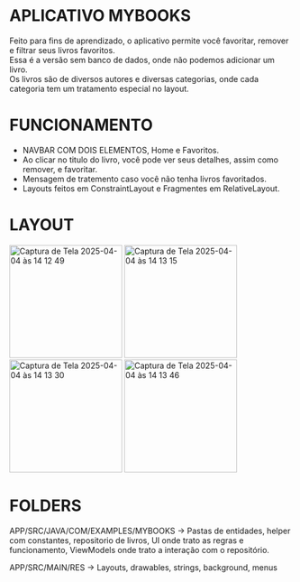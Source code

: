 # APLICATIVO MYBOOKS
 Feito para fins de aprendizado, o aplicativo permite você favoritar, remover e filtrar seus livros favoritos.  
  Essa é a versão sem banco de dados, onde não podemos adicionar um livro.  
  Os livros são de diversos autores e diversas categorias, onde cada categoria tem um tratamento especial no layout.  

# FUNCIONAMENTO
 - NAVBAR COM DOIS ELEMENTOS, Home e Favoritos.  
 - Ao clicar no titulo do livro, você pode ver seus detalhes, assim como remover, e favoritar.  
 - Mensagem de tratemento caso você não tenha livros favoritados.
 - Layouts feitos em ConstraintLayout e Fragmentes em RelativeLayout.


# LAYOUT 
<img width="200" alt="Captura de Tela 2025-04-04 às 14 12 49" src="https://github.com/user-attachments/assets/5a3adbbd-d348-472b-943f-9a92964340d9" />
<img width="200" alt="Captura de Tela 2025-04-04 às 14 13 15" src="https://github.com/user-attachments/assets/3375be1c-ac4b-4e26-aec3-2a100d9427b1" />
<img width="200" alt="Captura de Tela 2025-04-04 às 14 13 30" src="https://github.com/user-attachments/assets/f95c6e5d-6446-4aaf-beb6-e896c83203e6" />
<img width="200" alt="Captura de Tela 2025-04-04 às 14 13 46" src="https://github.com/user-attachments/assets/09b6ca13-a170-4b28-aab8-a121d8773ee0" />  



# FOLDERS

APP/SRC/JAVA/COM/EXAMPLES/MYBOOKS -> Pastas de entidades, helper com constantes, repositorio de livros, UI onde trato as regras e funcionamento, ViewModels onde trato a interação
com o repositório.

APP/SRC/MAIN/RES -> Layouts, drawables, strings, background, menus





